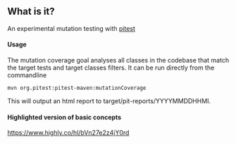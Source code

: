 ## What is it?

An experimental mutation testing with [pitest](http://pitest.org/)

#### Usage
The mutation coverage goal analyses all classes in the codebase that match the target tests and target classes filters.
It can be run directly from the commandline

    mvn org.pitest:pitest-maven:mutationCoverage

This will output an html report to target/pit-reports/YYYYMMDDHHMI.

#### Highlighted version of basic concepts
https://www.highly.co/hl/bVn27e2z4jY0rd